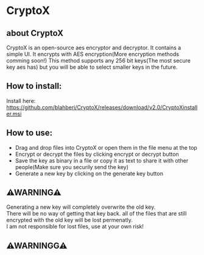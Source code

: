 # CryptoX

## about CryptoX
CryptoX is an open-source aes encryptor and decryptor.
It contains a simple UI.
It encrypts with AES encryption(More encryption methods comming soon!)
This method supports any 256 bit keys(The most secure key aes has) but you will be able to select smaller keys in the future.

## How to install:
Install here: https://github.com/blahberi/CryptoX/releases/download/v2.0/CryptoXinstaller.msi

## How to use:
- Drag and drop files into CryptoX or open them in the file menu at the top
- Encrypt or decrypt the files by clicking encrypt or decrypt button
- Save the key as binary in a file or copy it as text to share it with other people(Make sure you securily send the key)
- Generate a new key by clicking on the generate key button
## ⚠WARNING⚠ 
Generating a new key will completely overwrite the old key.<br>
There will be no way of getting that key back. all of the files that are still encrypted with the old key will be lost permenatly.<br>
I am not responsible for lost files, use at your own risk!
## ⚠WARNINGG⚠
